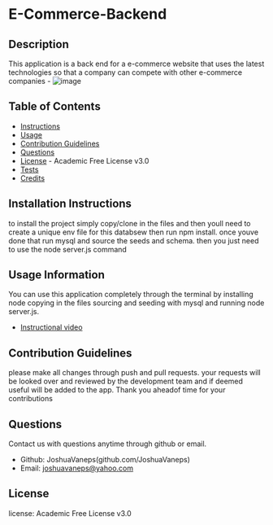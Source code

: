 # E-Commerce-Backend

  ## Description
This application is a back end for a e-commerce website that uses the latest technologies
so that a company can compete with other e-commerce companies
    - ![image](https://github.com/JoshuaVaneps/E-Commerce-Backend/assets/111782130/3c380cf3-73ec-40ad-84ed-dbbbc9f51604)





  
  ## Table of Contents
  
  - [Instructions](#instructions)
  - [Usage](#usage)
  - [Contribution Guidelines](#contribution)
  - [Questions](#questions)
  - [License](#license) - Academic Free License v3.0
  - [Tests](#tests)
  - [Credits](#credits)
  
  ## Installation Instructions
  to install the project simply copy/clone in the files and then youll need to create a unique env file for this databsew then run npm install. once youve done that run mysql and source the seeds and schema. then you just need to use the node server.js command
  
  ## Usage Information 
  You can use this application completely through the terminal by installing node copying in the files sourcing and seeding with mysql and running node server.js.  
  - [ Instructional video ](https://drive.google.com/file/d/1l8DRpUv8AlcBgHuX7bm4rGAdo4P8TQgn/view)
  
  ## Contribution Guidelines
  please make all changes through push and pull requests. your requests will be looked over and reviewed by the development team and if deemed useful will be added to the app. Thank you aheadof time for your contributions
  
  ## Questions
  Contact us with questions anytime through github or email.
  - Github: JoshuaVaneps(github.com/JoshuaVaneps)
  - Email: joshuavaneps@yahoo.com 
  
  ## License
   license:  Academic Free License v3.0
